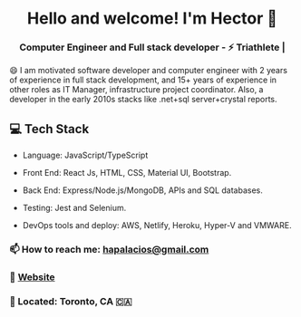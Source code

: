 <h1 align="center">
    Hello and welcome! I'm Hector 👋 
</h1>

<h3 align="center">
    Computer Engineer and Full stack developer -  ⚡ Triathlete |
</h3>

😄 I am motivated software developer and computer engineer with 2 years of experience in full stack development, and  15+ years of experience in other roles as IT Manager, infrastructure project coordinator. Also, a developer in the early 2010s stacks like .net+sql server+crystal reports.


## 💻 Tech Stack
* Language: JavaScript/TypeScript
* Front End: React Js, HTML, CSS, Material UI, Bootstrap.
* Back End: Express/Node.js/MongoDB, APIs and SQL databases.

* Testing: Jest and Selenium.
* DevOps tools and deploy: AWS, Netlify, Heroku, Hyper-V and VMWARE.


### 📫 How to reach me: hapalacios@gmail.com
### :link: [Website](https://hectorpalacios.ca)
### 📍 Located: Toronto, CA 🇨🇦 
